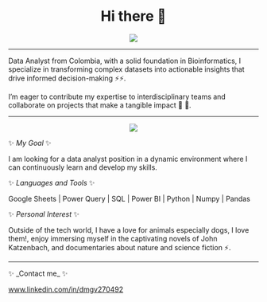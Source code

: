 <h1 align="center"> Hi there 👋 </h1>
<div align="center">
  <img src="https://readme-typing-svg.herokuapp.com?font=Architects+Daughter&color=49A25C&size=28&center=true&lines=I'm+Diana+Gaitán...;Data+Analist...;I+love+data+and+dogs..."/>

</div>

<hr> 


Data Analyst from Colombia,  with a solid foundation in Bioinformatics, I specialize in transforming complex datasets into actionable insights that drive informed decision-making ⚡⚡.

I’m eager to contribute my expertise to interdisciplinary teams and collaborate on projects that make a tangible impact 🌱 🔭.
<hr>
<p align="center">
  <img align="center" src="https://giphy.com/gifs/DataCamp-data-analytics-datacamp-JkVnfE54QdOMQBxmHg" />
</p>

✨ _My Goal_ ✨

I am looking for a data analyst position in a dynamic environment where I can continuously learn and develop my skills.

✨ _Languages and Tools_ ✨

Google Sheets | Power Query | SQL | Power BI | Python | Numpy | Pandas

✨ _Personal Interest_ ✨

Outside of the tech world, I have a love for animals especially dogs, I love them!, enjoy immersing myself in the captivating novels of John Katzenbach, and documentaries about nature and science fiction ⚡.

<hr>
✨ _Contact me_ ✨

www.linkedin.com/in/dmgv270492


